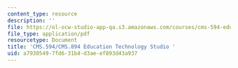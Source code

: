 ```yaml
---
content_type: resource
description: ''
file: https://ol-ocw-studio-app-qa.s3.amazonaws.com/courses/cms-594-education-technology-studio-spring-2019/a79305497fd631b4d3aeef893d43a937_MITCMS_594S19_design_journal.pdf
file_type: application/pdf
resourcetype: Document
title: 'CMS.594/CMS.894 Education Technology Studio '
uid: a7930549-7fd6-31b4-d3ae-ef893d43a937
---
```

